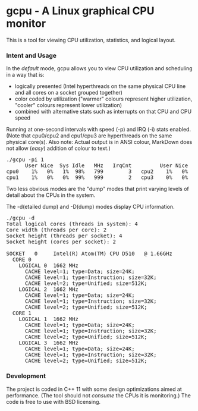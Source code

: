 # gcpu - A Linux graphical CPU monitor

This is a tool for viewing CPU utilization, statistics, and logical layout.

### Intent and Usage

In the *default* mode, gcpu allows you to view CPU utilization and scheduling in a way that is:
 + logically presented (Intel hyperthreads on the same physical CPU line and all cores on a socket grouped together)
 + color coded by utilization ("warmer" colours represent higher utilization, "cooler" colours represent lower utilization)
 + combined with alternative stats such as interrupts on that CPU and CPU speed

Running at one-second intervals with speed (-p) and IRQ (-i) stats enabled. (Note that cpu0/cpu2 and cpu1/cpu3 are hyperthreads on the same physical core(s). Also note: Actual output is in ANSI colour, MarkDown does not allow (*easy*) addition of colour to text.)
<pre>
./gcpu -pi 1
      User Nice  Sys Idle   MHz   IrqCnt         User Nice  Sys Idle   MHz   IrqCnt   
cpu0    1%   0%   1%  98%   799        3   cpu2    1%   0%   0%  99%   903        0
cpu1    1%   0%   0%  99%   999        2   cpu3    0%   0%   0% 100%   999        0
</pre>

Two less obvious modes are the "dump" modes that print varying levels of detail about the CPUs in the system.

The -d(etailed dump) and -D(dump) modes display CPU information.

<pre>
./gcpu -d
Total logical cores (threads in system): 4
Core width (threads per core): 2
Socket height (threads per socket): 4
Socket height (cores per socket): 2

SOCKET   0     Intel(R) Atom(TM) CPU D510   @ 1.66GHz
  CORE 0
    LOGICAL 0  1662 MHz
      CACHE level=1; type=Data; size=24K;
      CACHE level=1; type=Instruction; size=32K;
      CACHE level=2; type=Unified; size=512K;
    LOGICAL 2  1662 MHz
      CACHE level=1; type=Data; size=24K;
      CACHE level=1; type=Instruction; size=32K;
      CACHE level=2; type=Unified; size=512K;
  CORE 1
    LOGICAL 1  1662 MHz
      CACHE level=1; type=Data; size=24K;
      CACHE level=1; type=Instruction; size=32K;
      CACHE level=2; type=Unified; size=512K;
    LOGICAL 3  1662 MHz
      CACHE level=1; type=Data; size=24K;
      CACHE level=1; type=Instruction; size=32K;
      CACHE level=2; type=Unified; size=512K;
</pre>

### Development

The project is coded in C++ 11 with some design optimizations aimed at performance. (The tool should not *consume* the CPUs it is monitoring.) The code is free to use with BSD licensing.


